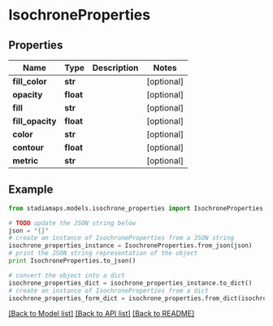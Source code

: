 # IsochroneProperties


## Properties
Name | Type | Description | Notes
------------ | ------------- | ------------- | -------------
**fill_color** | **str** |  | [optional] 
**opacity** | **float** |  | [optional] 
**fill** | **str** |  | [optional] 
**fill_opacity** | **float** |  | [optional] 
**color** | **str** |  | [optional] 
**contour** | **float** |  | [optional] 
**metric** | **str** |  | [optional] 

## Example

```python
from stadiamaps.models.isochrone_properties import IsochroneProperties

# TODO update the JSON string below
json = "{}"
# create an instance of IsochroneProperties from a JSON string
isochrone_properties_instance = IsochroneProperties.from_json(json)
# print the JSON string representation of the object
print IsochroneProperties.to_json()

# convert the object into a dict
isochrone_properties_dict = isochrone_properties_instance.to_dict()
# create an instance of IsochroneProperties from a dict
isochrone_properties_form_dict = isochrone_properties.from_dict(isochrone_properties_dict)
```
[[Back to Model list]](../README.md#documentation-for-models) [[Back to API list]](../README.md#documentation-for-api-endpoints) [[Back to README]](../README.md)


